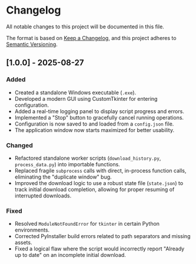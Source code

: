 # Changelog

All notable changes to this project will be documented in this file.

The format is based on [Keep a Changelog](https://keepachangelog.com/en/1.0.0/),
and this project adheres to [Semantic Versioning](https://semver.org/spec/v2.0.html).

## [1.0.0] - 2025-08-27

### Added
- Created a standalone Windows executable (`.exe`).
- Developed a modern GUI using CustomTkinter for entering configuration.
- Added a real-time logging panel to display script progress and errors.
- Implemented a "Stop" button to gracefully cancel running operations.
- Configuration is now saved to and loaded from a `config.json` file.
- The application window now starts maximized for better usability.

### Changed
- Refactored standalone worker scripts (`download_history.py`, `process_data.py`) into importable functions.
- Replaced fragile `subprocess` calls with direct, in-process function calls, eliminating the "duplicate window" bug.
- Improved the download logic to use a robust state file (`state.json`) to track initial download completion, allowing for proper resuming of interrupted downloads.

### Fixed
- Resolved `ModuleNotFoundError` for `tkinter` in certain Python environments.
- Corrected PyInstaller build errors related to path separators and missing assets.
- Fixed a logical flaw where the script would incorrectly report "Already up to date" on an incomplete initial download.